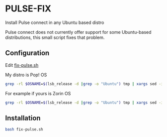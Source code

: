 # PULSE-FIX
Install Pulse connect in any Ubuntu based distro

Pulse connect does not currently offer support for some Ubuntu-based distributions, this small script fixes that problem.

## Configuration

Edit [fix-pulse.sh](https://github.com/luisdiaz1997/PULSE-FIX/blob/master/fix-pulse.sh)

My distro is Pop! OS
```bash
grep -rl $OSNAME=$(lsb_release -d |grep -o "Ubuntu") tmp | xargs sed -i 's+grep -o "Ubuntu"+grep -o "Ubuntu\\|Pop"+g'
```
For example if yours is Zorin OS
```bash
grep -rl $OSNAME=$(lsb_release -d |grep -o "Ubuntu") tmp | xargs sed -i 's+grep -o "Ubuntu"+grep -o "Ubuntu\\|Zorin OS"+g'
```
## Installation

```bash
bash fix-pulse.sh
```

